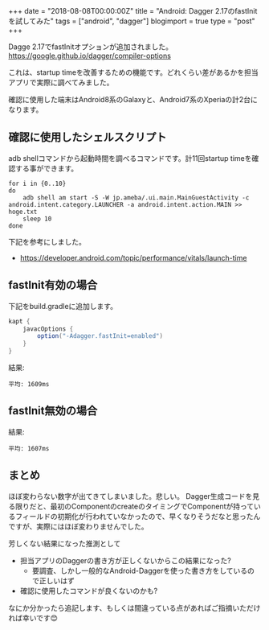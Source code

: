 +++
date = "2018-08-08T00:00:00Z"
title = "Android: Dagger 2.17のfastInitを試してみた"
tags = ["android", "dagger"]
blogimport = true
type = "post"
+++

Dagge 2.17でfastInitオプションが追加されました。
https://google.github.io/dagger/compiler-options

これは、startup timeを改善するための機能です。どれくらい差があるかを担当アプリで実際に調べてみました。

確認に使用した端末はAndroid8系のGalaxyと、Android7系のXperiaの計2台になります。

## 確認に使用したシェルスクリプト

adb shellコマンドから起動時間を調べるコマンドです。計11回startup timeを確認する事ができます。

```shell
for i in {0..10}
do
    adb shell am start -S -W jp.ameba/.ui.main.MainGuestActivity -c android.intent.category.LAUNCHER -a android.intent.action.MAIN >> hoge.txt
    sleep 10
done
```

下記を参考にしました。

- https://developer.android.com/topic/performance/vitals/launch-time

## fastInit有効の場合

下記をbuild.gradleに追加します。

```groovy
kapt {
    javacOptions {
        option("-Adagger.fastInit=enabled")
    }
}
```

結果:

```text
平均: 1609ms
```

## fastInit無効の場合

結果:

```text
平均: 1607ms
```

## まとめ

ほぼ変わらない数字が出てきてしまいました。悲しい。
Dagger生成コードを見る限りだと、最初のComponentのcreateのタイミングでComponentが持っているフィールドの初期化が行われていなかったので、早くなりそうだなと思ったんですが、実際にはほぼ変わりませんでした。

芳しくない結果になった推測として

- 担当アプリのDaggerの書き方が正しくないからこの結果になった?
  - 要調査、しかし一般的なAndroid-Daggerを使った書き方をしているので正しいはず
- 確認に使用したコマンドが良くないのかも?

なにか分かったら追記します、もしくは間違っている点があればご指摘いただければ幸いです😊
